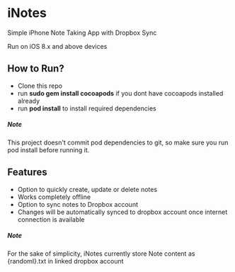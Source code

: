 # iNotes
Simple iPhone Note Taking App with Dropbox Sync

Run on iOS 8.x and above devices 

## How to Run?

- Clone this repo
- run **sudo gem install cocoapods** if you dont have cocoapods installed already
- run **pod install** to install required dependencies 

##### Note
This project doesn't commit pod dependencies to git, so make sure you run pod install before running it.

## Features

- Option to quickly create, update or delete notes 
- Works completely offline
- Option to sync notes to Dropbox account
- Changes will be automatically synced to dropbox account once internet connection is available 

##### Note 
For the sake of simplicity, iNotes currently store Note content as {randomI}.txt in linked dropbox account
